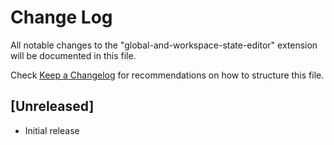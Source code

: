 # Change Log

All notable changes to the "global-and-workspace-state-editor" extension will be documented in this file.

Check [Keep a Changelog](http://keepachangelog.com/) for recommendations on how to structure this file.

## [Unreleased]

- Initial release